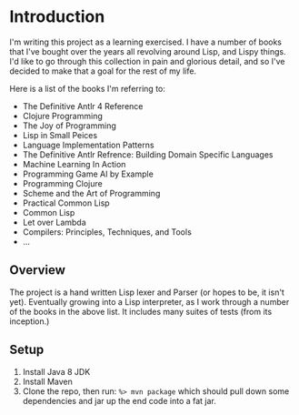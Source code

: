 # Introduction

I'm writing this project as a learning exercised.  I have a number of books
that I've bought over the years all revolving around Lisp, and Lispy things.
I'd like to go through this collection in pain and glorious detail, and so
I've decided to make that a goal for the rest of my life.

Here is a list of the books I'm referring to:

- The Definitive Antlr 4 Reference
- Clojure Programming
- The Joy of Programming
- Lisp in Small Peices
- Language Implementation Patterns
- The Definitive Antlr Refrence: Building Domain Specific Languages
- Machine Learning In Action
- Programming Game AI by Example
- Programming Clojure
- Scheme and the Art of Programming
- Practical Common Lisp
- Common Lisp
- Let over Lambda
- Compilers: Principles, Techniques, and Tools
- ...

## Overview

The project is a hand written Lisp lexer and Parser (or hopes to be, it isn't
yet).  Eventually growing into a Lisp interpreter, as I work through a number
of the books in the above list.  It includes many suites of tests (from its
inception.)

## Setup

1. Install Java 8 JDK
1. Install Maven
1. Clone the repo, then run: `%> mvn package` which should pull down some
dependencies and jar up the end code into a fat jar.

